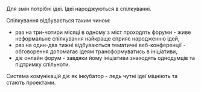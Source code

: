 Для змін потрібні ідеї. Ідеї народжуються в спілкуванні.

Спілкування відбувається таким чином:

- раз на три-чотири місяці в одному з міст проходять форуми - живе неформальне спілкування найкраще сприяє народженню ідей,
- раз на один-два тижні відбуваються тематичні веб-конференції - обговорення допомагає ідеям трансформуватись в ініціативи,
- діє онлайн форум - завдяки йому ініціативи знаходять однодумців та підтримку спільноти.

Система комунікацій діє як інкубатор - ледь чутні ідеї міцніють та стають проектами.

